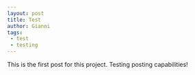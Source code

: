 ```yaml
---
layout: post
title: Test
author: Gianni
tags:
 - test
 - testing
---
```


This is the first post for this project. Testing posting capabilities!

